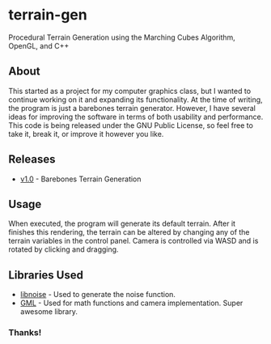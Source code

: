 # terrain-gen
Procedural Terrain Generation using the Marching Cubes Algorithm, OpenGL, and C++

## About
This started as a project for my computer graphics class, but I wanted to continue working on it and expanding its functionality. At the time of writing, the program is just a barebones terrain generator. However, I have several ideas for improving the software in terms of both usability and performance. This code is being released under the GNU Public License, so feel free to take it, break it, or improve it however you like.

## Releases
* [v1.0](https://github.com/zak-grumbles/terrain-gen/releases/tag/v1.0) - Barebones Terrain Generation

## Usage
When executed, the program will generate its default terrain. After it finishes this rendering, the terrain can be altered by changing any of the terrain variables in the control panel. Camera is controlled via WASD and is rotated by clicking and dragging.

## Libraries Used
* [libnoise](http://libnoise.sourceforge.net/) - Used to generate the noise function.
* [GML](http://glm.g-truc.net/0.9.7/index.html) - Used for math functions and camera implementation. Super awesome library.

### Thanks!
